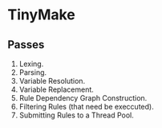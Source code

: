 # TinyMake

## Passes
1. Lexing.
2. Parsing.
3. Variable Resolution.
4. Variable Replacement.
5. Rule Dependency Graph Construction.
6. Filtering Rules (that need be execcuted).
7. Submitting Rules to a Thread Pool.
